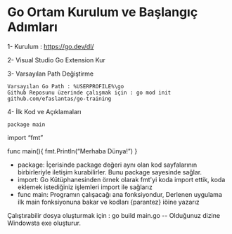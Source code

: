 # Go Ortam Kurulum ve Başlangıç Adımları


1- Kurulum : https://go.dev/dl/

2- Visual Studio Go Extension Kur
	

3- Varsayılan Path Değiştirme

    Varsayılan Go Path : %USERPROFILE%\go
    Github Reposunu üzerinde çalışmak için : go mod init github.com/efaslantas/go-training

4- İlk Kod ve Açıklamaları

    package main

import “fmt”

func main(){
    fmt.Println(“Merhaba Dünya!”)
}


* package: İçerisinde package değeri aynı olan kod sayfalarının birbirleriyle iletişim kurabilirler. Bunu package sayesinde sağlar.
* import: Go Kütüphanesinden örnek olarak fmt'yi koda import ettik, koda eklemek istediğiniz işlemleri import ile sağlarız
* func main: Programın çalışacağı ana fonksiyondur, Derlenen uygulama ilk main fonksiyonuna bakar ve kodları {parantez} iöine yazarız

Çalıştırabilir dosya oluşturmak için : go build main.go -- Olduğunuz dizine Windowsta exe oluşturur.


